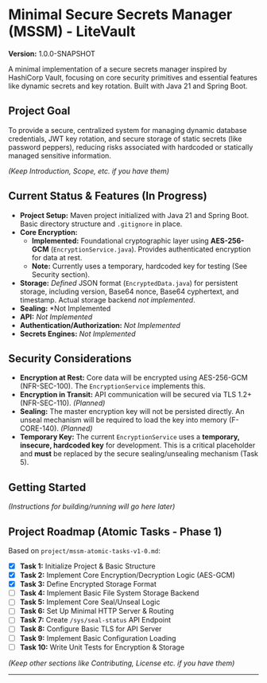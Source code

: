 # Minimal Secure Secrets Manager (MSSM) - LiteVault

**Version:** 1.0.0-SNAPSHOT

A minimal implementation of a secure secrets manager inspired by HashiCorp Vault, focusing on core security primitives and essential features like dynamic secrets and key rotation. Built with Java 21 and Spring Boot.

## Project Goal

To provide a secure, centralized system for managing dynamic database credentials, JWT key rotation, and secure storage of static secrets (like password peppers), reducing risks associated with hardcoded or statically managed sensitive information.

*(Keep Introduction, Scope, etc. if you have them)*

## Current Status & Features (In Progress)

- **Project Setup:** Maven project initialized with Java 21 and Spring Boot. Basic directory structure and `.gitignore` in place.
- **Core Encryption:**
    - **Implemented:** Foundational cryptographic layer using **AES-256-GCM** (`EncryptionService.java`). Provides authenticated encryption for data at rest.
    - **Note:** Currently uses a temporary, hardcoded key for testing (See Security section).
- **Storage:** *Defined* JSON format (`EncryptedData.java`) for persistent storage, including version, Base64 nonce, Base64 cyphertext, and timestamp. Actual storage backend *not implemented*.
- **Sealing:** *Not Implemented
- **API:** *Not Implemented*
- **Authentication/Authorization:** *Not Implemented*
- **Secrets Engines:** *Not Implemented*

## Security Considerations

- **Encryption at Rest:** Core data will be encrypted using AES-256-GCM (NFR-SEC-100). The `EncryptionService` implements this.
- **Encryption in Transit:** API communication will be secured via TLS 1.2+ (NFR-SEC-110). *(Planned)*
- **Sealing:** The master encryption key will not be persisted directly. An unseal mechanism will be required to load the key into memory (F-CORE-140). *(Planned)*
- **Temporary Key:** The current `EncryptionService` uses a **temporary, insecure, hardcoded key** for development. This is a critical placeholder and **must** be replaced by the secure sealing/unsealing mechanism (Task 5).

## Getting Started

*(Instructions for building/running will go here later)*

## Project Roadmap (Atomic Tasks - Phase 1)

Based on `project/mssm-atomic-tasks-v1-0.md`:

- [x] **Task 1:** Initialize Project & Basic Structure
- [x] **Task 2:** Implement Core Encryption/Decryption Logic (AES-GCM)
- [x] **Task 3:** Define Encrypted Storage Format
- [ ] **Task 4:** Implement Basic File System Storage Backend
- [ ] **Task 5:** Implement Core Seal/Unseal Logic
- [ ] **Task 6:** Set Up Minimal HTTP Server & Routing
- [ ] **Task 7:** Create `/sys/seal-status` API Endpoint
- [ ] **Task 8:** Configure Basic TLS for API Server
- [ ] **Task 9:** Implement Basic Configuration Loading
- [ ] **Task 10:** Write Unit Tests for Encryption & Storage

*(Keep other sections like Contributing, License etc. if you have them)*

---